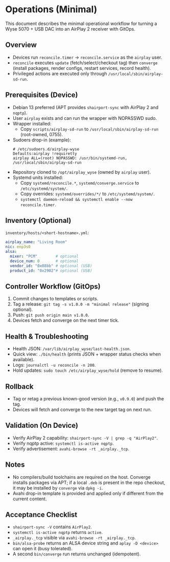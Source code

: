 # Operations (Minimal)

This document describes the minimal operational workflow for turning a Wyse 5070 + USB DAC into an AirPlay 2 receiver with GitOps.

## Overview
- Devices run `reconcile.timer` → `reconcile.service` as the `airplay` user.
- `reconcile` executes `update` (fetch/select/checkout tag) then `converge` (install packages, render configs, restart services, record health).
- Privileged actions are executed only through `/usr/local/sbin/airplay-sd-run`.

## Prerequisites (Device)
- Debian 13 preferred (APT provides `shairport-sync` with AirPlay 2 and `nqptp`).
- User `airplay` exists and can run the wrapper with NOPASSWD sudo.
- Wrapper installed:
  - Copy `scripts/airplay-sd-run` to `/usr/local/sbin/airplay-sd-run` (root-owned, 0755).
- Sudoers drop-in (example):
  ```
  # /etc/sudoers.d/airplay-wyse
  Defaults:airplay !requiretty
  airplay ALL=(root) NOPASSWD: /usr/bin/systemd-run, /usr/local/sbin/airplay-sd-run
  ```
- Repository cloned to `/opt/airplay_wyse` (owned by `airplay` user).
- Systemd units installed:
  - Copy `systemd/reconcile.*`, `systemd/converge.service` to `/etc/systemd/system/`.
  - Copy overrides: `systemd/overrides/*/` to `/etc/systemd/system/`.
  - `systemctl daemon-reload && systemctl enable --now reconcile.timer`.

## Inventory (Optional)
`inventory/hosts/<short-hostname>.yml`:
```yaml
airplay_name: "Living Room"
nic: enp3s0
alsa:
  mixer: "PCM"        # optional
  device_num: 0       # optional
  vendor_id: "0x08bb" # optional (USB)
  product_id: "0x2902"# optional (USB)
```

## Controller Workflow (GitOps)
1. Commit changes to templates or scripts.
2. Tag a release: `git tag -s v1.0.0 -m "minimal release"` (signing optional).
3. Push: `git push origin main v1.0.0`.
4. Devices fetch and converge on the next timer tick.

## Health & Troubleshooting
- Health JSON: `/var/lib/airplay_wyse/last-health.json`.
- Quick view: `./bin/health` (prints JSON + wrapper status checks when available).
- Logs: `journalctl -u reconcile -n 200`.
- Hold updates: `sudo touch /etc/airplay_wyse/hold` (remove to resume).

## Rollback
- Tag or retag a previous known-good version (e.g., `v0.9.0`) and push the tag.
- Devices will fetch and converge to the new target tag on next run.

## Validation (On Device)
- Verify AirPlay 2 capability: `shairport-sync -V | grep -q "AirPlay2"`.
- Verify nqptp active: `systemctl is-active nqptp`.
- Verify advertisement: `avahi-browse -rt _airplay._tcp`.

## Notes
- No compilers/build toolchains are required on the host. Converge installs packages via APT; if a local `.deb` is present in the repo checkout, it may be installed by `converge` via `dpkg -i`.
- Avahi drop-in template is provided and applied only if different from the current content.

## Acceptance Checklist
- `shairport-sync -V` contains `AirPlay2`.
- `systemctl is-active nqptp` returns `active`.
- `_airplay._tcp` visible via `avahi-browse -rt _airplay._tcp`.
- `bin/alsa-probe` returns an ALSA device string and `aplay -D <device>` can open it (busy tolerated).
- A second `bin/converge` run returns unchanged (idempotent).
